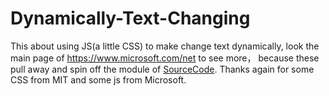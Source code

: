 # Dynamically-Text-Changing

This about using JS(a little CSS) to make change text dynamically, look the main page of https://www.microsoft.com/net to see more， because these  pull away and spin off the module of [SourceCode](https://view-source:https://www.microsoft.com/net). Thanks again for some CSS from MIT and some js from Microsoft.
